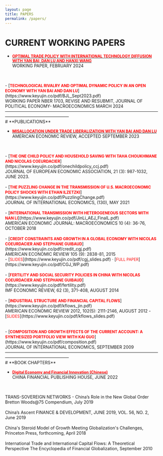 ```yaml
---
layout: page
title: PAPERS
permalink: /papers/
---
```

# **CURRENT WORKING PAPERS**

- [<span style="color:red; font-weight:bold; font-size:0.9em;">OPTIMAL TRADE POLICY WITH INTERNATIONAL TECHNOLOGY DIFFUSION WITH YAN BAI, DAN LU AND HANXI WANG</span>](https://www.keyujin.co/pdf/Optimal.February.2024.pdf)<br>
WORKING PAPER, FEBRUARY 2024
<br>
<br>
- [<span style="color:red; font-weight:bold; font-size:0.9em;">TECHNOLOGICAL RIVALRY AND OPTIMAL DYNAMIC POLICY IN AN OPEN ECONOMY WITH YAN BAI AND DAN LU</span>](https://www.keyujin.co/pdf/BJL_Sept2023.pdf)<br>
WORKING PAPER NBER 1703, REVISE AND RESUBMIT, JOURNAL OF POLITICAL ECONOMY- MACROECONOMICS MARCH 2024———————————————————————————————————————————————————
<br>
# **PUBLICATIONS**

- [<span style="color:red; font-weight:bold; font-size:0.9em;">MISALLOCATION UNDER TRADE LIBERALIZATION
WITH YAN BAI AND DAN LU</span>](https://www.keyujin.co/pdf/BJL_July2021.pdf)<br>
AMERICAN ECONOMIC REVIEW, ACCEPTED SEPTEMBER 2023
<br>
<br>
- [<span style="color:red; font-weight:bold; font-size:0.9em;">THE ONE CHILD POLICY AND HOUSEHOLD SAVING
WITH TAHA CHOUKHMANE AND NICOLAS COEURDACIER</span>](https://www.keyujin.co/pdf/onechildpolicy_ccj.pdf)<br>
JOURNAL OF EUROPEAN ECONOMIC ASSOCIATION, 21 (3): 987-1032, JUNE 2023.
<br>
<br>
- [<span style="color:red; font-weight:bold; font-size:0.9em;">THE PUZZLING CHANGE IN THE TRANSMISSION OF U.S. MACROECONOMIC POLICY SHOCKS
WITH ETHAN ILZETZKI</span>](https://www.keyujin.co/pdf/PuzzlingChange.pdf)<br>
JOURNAL OF INTERNATIONAL ECONOMICS, (130), MAY 2021
<br>
<br>
- [<span style="color:red; font-weight:bold; font-size:0.9em;">INTERNATIONAL TRANSMISSION WITH HETEROGENEOUS SECTORS
WITH NAN LI</span>](https://www.keyujin.co/pdf/JinLi_AEJ_FinalL.pdf)<br>
AMERICAN ECONOMIC JOURNAL: MACROECONOMICS 10 (4): 36-76, OCTOBER 2018
<br>
<br>
- [<span style="color:red; font-weight:bold; font-size:0.9em;">CREDIT CONSTRAINTS AND GROWTH IN A GLOBAL ECONOMY
WITH NICOLAS COEURDACIER AND STEPHANE GUIBAUD</span>](https://www.keyujin.co/pdf/credit_cgj.pdf)<br>
AMERICAN ECONOMIC REVIEW 105 (9): 2838-81, 2015<br>
- [<span style="color:red; font-size:0.9em;">SLIDES</span>](https://www.keyujin.co/pdf/cgj_slides.pdf) · [<span style="color:red; font-size:0.9em;">FULL PAPER</span>](https://www.keyujin.co/pdf/CGJ_WP.pdf)
<br>
<br>
- [<span style="color:red; font-weight:bold; font-size:0.9em;">FERTILITY AND SOCIAL SECURITY POLICIES IN CHINA
WITH NICOLAS COEURDACIER AND STEPHANE GUIBAUD</span>](https://www.keyujin.co/pdf/fertility.pdf)<br>
IMF ECONOMIC REVIEW, 62 (3), 371-408, AUGUST 2014
<br>
<br>
- [<span style="color:red; font-weight:bold; font-size:0.9em;">INDUSTRIAL STRUCTURE AND FINANCIAL CAPITAL FLOWS</span>](https://www.keyujin.co/pdf/kflows_jin.pdf)<br>
AMERICAN ECONOMIC REVIEW 2012, 102(5): 2111-2146, AUGUST 2012
- [<span style="color:red; font-size:0.9em;">SLIDES</span>](https://www.keyujin.co/pdf/kflows_slides.pdf)<br>
<br>
<br>
- [<span style="color:red; font-weight:bold; font-size:0.9em;">COMPOSITION AND GROWTH EFFECTS OF THE CURRENT ACCOUNT: A SYNTHESIZED PORTFOLIO VIEW
WITH KAI GUO</span>](https://www.keyujin.co/pdf/composition.pdf)<br>
JOURNAL OF INTERNATIONAL ECONOMICS, SEPTEMBER 2009
———————————————————————————————————————————————————
<br>
# **BOOK CHAPTERS**

- [<span style="color:red; font-weight:bold; font-size:0.9em;">Digital Economy and Financial Innovation (Chinese)</span>](http://www.sfi.org.cn/book_detail/1439.html)<br>
CHINA FINANCIAL PUBLISHING HOUSE, JUNE 2022
<br>
<br>
TRANS-SOVEREIGN NETWORKS - China’s Role in the New Global Order
Bretton Woods@75 Compendium, July 2019
<br>
<br>
China’s Ascent
FINANCE & DEVELOPMENT, JUNE 2019, VOL. 56, NO. 2, June 2019
<br>
<br>
China's Steroid Model of Growth
Meeting Globalization's Challenges, Princeton Press, forthcoming, April 2018
<br>
<br>
International Trade and International Capital Flows:
A Theoretical Perspective
The Encyclopedia of Financial Globalization, September 2010
